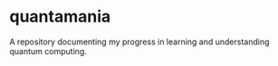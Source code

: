 # quantamania
A repository documenting my progress in learning and understanding quantum computing.
